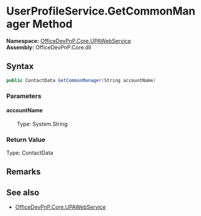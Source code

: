 # UserProfileService.GetCommonManager Method  
  

**Namespace:** [OfficeDevPnP.Core.UPAWebService](OfficeDevPnP.Core.UPAWebService.md)  
**Assembly:** OfficeDevPnP.Core.dll  
## Syntax
```C#
public ContactData GetCommonManager(String accountName)
```
### Parameters
#### accountName  
&emsp;&emsp;Type: System.String  

### Return Value
Type: ContactData  

## Remarks 

## See also
- [OfficeDevPnP.Core.UPAWebService](OfficeDevPnP.Core.UPAWebService.md)
